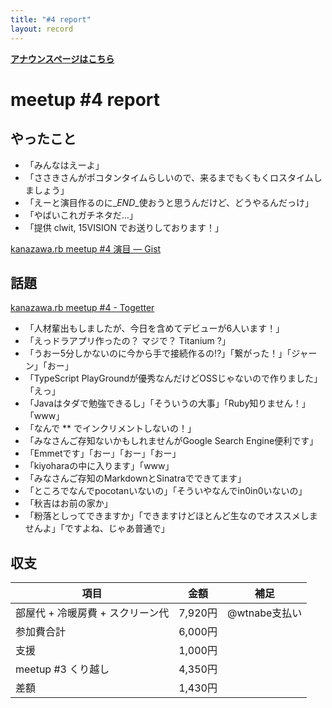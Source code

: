 ```yaml
---
title: "#4 report"
layout: record
---
```


<p> <a href="./"><strong>アナウンスページはこちら</strong></a></p>

meetup #4 report
=================

やったこと
----------

-   「みんなはえーよ」
-   「ささきさんがポコタンタイムらしいので、来るまでもくもくロスタイムしましょう」
-   「えーと演目作るのに\_*END*\_使おうと思うんだけど、どうやるんだっけ」
-   「やばいこれガチネタだ…」
-   「提供 clwit, 15VISION でお送りしております！」

[kanazawa.rb meetup #4 演目 — Gist](https://gist.github.com/4180595)

<script src="https://gist.github.com/4180595.js?file=gistfile1.md">
</script>
話題
----

[kanazawa.rb meetup #4 - Togetter](http://togetter.com/li/416265)

-   「人材輩出もしましたが、今日を含めてデビューが6人います！」
-   「えっドラアプリ作ったの？ マジで？ Titanium ?」
-   「うおー5分しかないのに今から手で接続作るの!?」「繋がった！」「ジャーン」「おー」
-   「TypeScript PlayGroundが優秀なんだけどOSSじゃないので作りました」「えっ」
-   「Javaはタダで勉強できるし」「そういうの大事」「Ruby知りません！」「www」
-   「なんで ** でインクリメントしないの！」
-   「みなさんご存知ないかもしれませんがGoogle Search Engine便利です」
-   「Emmetです」「おー」「おー」「おー」
-   「kiyoharaの中に入ります」「www」
-   「みなさんご存知のMarkdownとSinatraでできてます」
-   「ところでなんでpocotanいないの」「そういやなんでin0in0いないの」
-   「秋吉はお前の家か」
-   「粉落としってできますか」「できますけどほとんど生なのでオススメしませんよ」「ですよね、じゃあ普通で」

収支
----

 | 項目                               | 金額      | 補足            |
 | ---------------------------------- | --------- | --------------- |
 | 部屋代 + 冷暖房費 + スクリーン代   | 7,920円   | @wtnabe支払い   |
 | 参加費合計                         | 6,000円   |                 |
 | 支援                               | 1,000円   |                 |
 | meetup #3 くり越し                 | 4,350円   |                 |
 | 差額                               | 1,430円   |                 |


